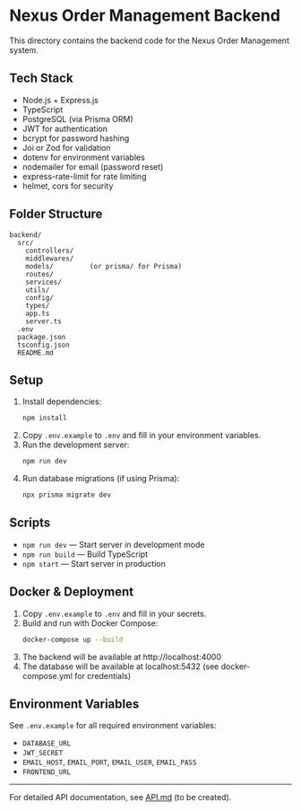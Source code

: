 # Nexus Order Management Backend

This directory contains the backend code for the Nexus Order Management system.

## Tech Stack
- Node.js + Express.js
- TypeScript
- PostgreSQL (via Prisma ORM)
- JWT for authentication
- bcrypt for password hashing
- Joi or Zod for validation
- dotenv for environment variables
- nodemailer for email (password reset)
- express-rate-limit for rate limiting
- helmet, cors for security

## Folder Structure
```
backend/
  src/
    controllers/
    middlewares/
    models/         (or prisma/ for Prisma)
    routes/
    services/
    utils/
    config/
    types/
    app.ts
    server.ts
  .env
  package.json
  tsconfig.json
  README.md
```

## Setup
1. Install dependencies:
   ```sh
   npm install
   ```
2. Copy `.env.example` to `.env` and fill in your environment variables.
3. Run the development server:
   ```sh
   npm run dev
   ```
4. Run database migrations (if using Prisma):
   ```sh
   npx prisma migrate dev
   ```

## Scripts
- `npm run dev` — Start server in development mode
- `npm run build` — Build TypeScript
- `npm start` — Start server in production

## Docker & Deployment

1. Copy `.env.example` to `.env` and fill in your secrets.
2. Build and run with Docker Compose:
   ```sh
   docker-compose up --build
   ```
3. The backend will be available at http://localhost:4000
4. The database will be available at localhost:5432 (see docker-compose.yml for credentials)

## Environment Variables
See `.env.example` for all required environment variables:
- `DATABASE_URL`
- `JWT_SECRET`
- `EMAIL_HOST`, `EMAIL_PORT`, `EMAIL_USER`, `EMAIL_PASS`
- `FRONTEND_URL`

---

For detailed API documentation, see [API.md](API.md) (to be created). 